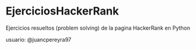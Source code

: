 # EjerciciosHackerRank

Ejercicios resueltos (problem solving) de la pagina HackerRank en Python

usuario: @juancpereyra97
